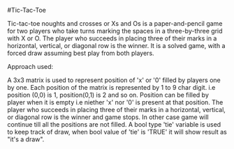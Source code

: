 #Tic-Tac-Toe

Tic-tac-toe  noughts and crosses  or Xs and Os  is a paper-and-pencil game for two players who take turns marking the spaces in a three-by-three grid with X or O. The player who succeeds in placing three of their marks in a horizontal, vertical, or diagonal row is the winner. It is a solved game, with a forced draw assuming best play from both players.


Approach used:

A 3x3 matrix is used to represent position of 'x' or '0' filled by players one by one.
Each position of the matrix is represented by 1 to 9 char digit. i.e position (0,0) is 1, position(0,1) is 2 and so on.
Position can be filled by player when it is empty i.e niether 'x' nor '0' is present at that position.
The player who succeeds in placing three of their marks in a horizontal, vertical, or diagonal row is the winner and game stops.
In other case  game will continue till all the positions are not filled.
A bool type 'tie' variable is used to keep track of draw, when bool value of 'tie' is 'TRUE' it will show result as "it's a draw".

